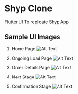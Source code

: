 # Shyp Clone

Flutter UI To replicate Shyp App

## Sample UI Images

1. Home Page
   ![Alt Text](./app_images/1.jpeg)

2. Ongoing Load Page
   ![Alt Text](./app_images/2.jpeg)

3. Order Details Page
   ![Alt Text](./app_images/3.jpeg)

4. Next Stage
   ![Alt Text](./app_images/4.jpeg)

5. Confirmation Stage
   ![Alt Text](./app_images/5.jpeg)
